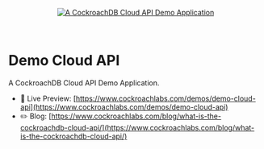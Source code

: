 <p align="center">
  <a href="https://www.cockroachlabs.com/demos/demo-cloud-api">
    <img alt="A CockroachDB Cloud API Demo Application" src="https://www.cockroachlabs.com/demos/demo-cloud-api/cloud-api-demo-open-graph-image.jpg" />
  </a>
</p>

<br />

# Demo Cloud API

A CockroachDB Cloud API Demo Application.

- 🚀 Live Preview:
  [https://www.cockroachlabs.com/demos/demo-cloud-api](https://www.cockroachlabs.com/demos/demo-cloud-api)
- ✏️ Blog:
  [https://www.cockroachlabs.com/blog/what-is-the-cockroachdb-cloud-api/](https://www.cockroachlabs.com/blog/what-is-the-cockroachdb-cloud-api/)
